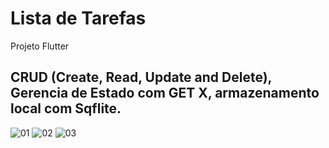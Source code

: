    # Lista de Tarefas

Projeto Flutter 

## CRUD (Create, Read, Update and Delete), Gerencia de Estado com GET X, armazenamento local com Sqflite.

![01](https://github.com/gustavoluis2020/taskappgetx/blob/main/01.png)
![02](https://github.com/gustavoluis2020/taskappgetx/blob/main/02.png)
![03](https://github.com/gustavoluis2020/taskappgetx/blob/main/03.png)


 
